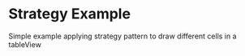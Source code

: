 # Strategy Example

Simple example applying strategy pattern to draw different cells in a tableView

